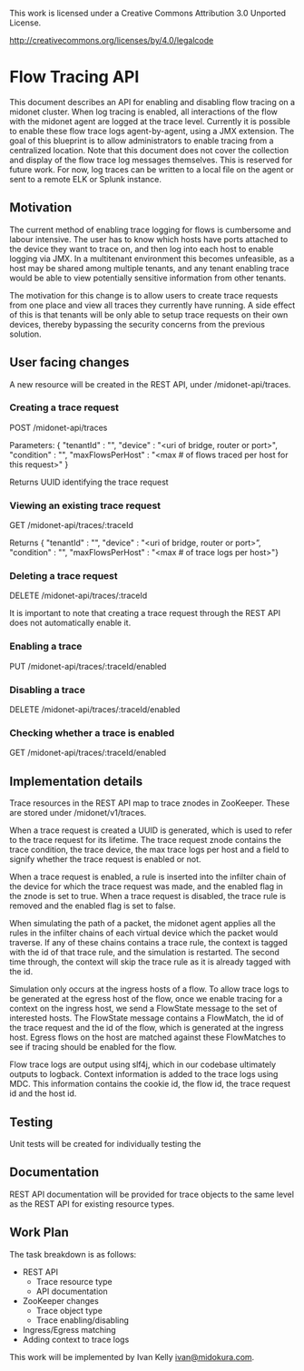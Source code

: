 This work is licensed under a Creative Commons Attribution 3.0 Unported
License.

http://creativecommons.org/licenses/by/4.0/legalcode

# Flow Tracing API

This document describes an API for enabling and disabling flow tracing
on a midonet cluster. When log tracing is enabled, all interactions of
the flow with the midonet agent are logged at the trace level.
Currently it is possible to enable these flow trace logs
agent-by-agent, using a JMX extension. The goal of this blueprint is
to allow administrators to enable tracing from a centralized
location. Note that this document does not cover the collection and
display of the flow trace log messages themselves. This is reserved
for future work. For now, log traces can be written to a local file on
the agent or sent to a remote ELK or Splunk instance.

## Motivation

The current method of enabling trace logging for flows is cumbersome and
labour intensive. The user has to know which hosts have ports attached
to the device they want to trace on, and then log into each host to
enable logging via JMX. In a multitenant environment this becomes
unfeasible, as a host may be shared among multiple tenants, and any
tenant enabling trace would be able to view potentially sensitive
information from other tenants.

The motivation for this change is to allow users to create trace
requests from one place and view all traces they currently have
running. A side effect of this is that tenants will be only able to
setup trace requests on their own devices, thereby bypassing the
security concerns from the previous solution.

## User facing changes

A new resource will be created in the REST API, under
/midonet-api/traces.

### Creating a trace request

POST /midonet-api/traces

Parameters:
{ "tenantId"   : "<tenant id>",
  "device"     : "<uri of bridge, router or port>",
  "condition"  : "<condition on which to trace for a given flow>",
  "maxFlowsPerHost" : "<max # of flows traced per host for this request>" }

Returns UUID identifying the trace request

### Viewing an existing trace request

GET /midonet-api/traces/:traceId

Returns
{ "tenantId"  : "<tenantId>",
  "device"    : "<uri of bridge, router or port>”,
  "condition" : "<condition>",
  "maxFlowsPerHost" : "<max # of trace logs per host>"}

### Deleting a trace request

DELETE /midonet-api/traces/:traceId

It is important to note that creating a trace request through the REST
API does not automatically enable it.

### Enabling a trace

PUT /midonet-api/traces/:traceId/enabled

### Disabling a trace

DELETE /midonet-api/traces/:traceId/enabled

### Checking whether a trace is enabled

GET /midonet-api/traces/:traceId/enabled

## Implementation details

Trace resources in the REST API map to trace znodes in
ZooKeeper. These are stored under /midonet/v1/traces.

When a trace request is created a UUID is generated, which is used to
refer to the trace request for its lifetime. The trace request znode
contains the trace condition, the trace device, the max trace logs per
host and a field to signify whether the trace request is enabled or
not.

When a trace request is enabled, a rule is inserted into the infilter
chain of the device for which the trace request was made, and the
enabled flag in the znode is set to true. When a trace request is
disabled, the trace rule is removed and the enabled flag is set to
false.

When simulating the path of a packet, the midonet agent applies all
the rules in the infilter chains of each virtual device which the
packet would traverse. If any of these chains contains a trace rule,
the context is tagged with the id of that trace rule, and the
simulation is restarted. The second time through, the context will
skip the trace rule as it is already tagged with the id.

Simulation only occurs at the ingress hosts of a flow. To allow trace
logs to be generated at the egress host of the flow, once we enable
tracing for a context on the ingress host, we send a FlowState message
to the set of interested hosts. The FlowState message contains a
FlowMatch, the id of the trace request and the id of the flow, which
is generated at the ingress host. Egress flows on the host are matched
against these FlowMatches to see if tracing should be enabled for the
flow.

Flow trace logs are output using slf4j, which in our codebase
ultimately outputs to logback. Context information is added to the
trace logs using MDC. This information contains the cookie id, the
flow id, the trace request id and the host id.

## Testing

Unit tests will be created for individually testing the


## Documentation

REST API documentation will be provided for trace objects to the same
level as the REST API for existing resource types.

## Work Plan

The task breakdown is as follows:

- REST API
  - Trace resource type
  - API documentation
- ZooKeeper changes
  - Trace object type
  - Trace enabling/disabling
- Ingress/Egress matching
- Adding context to trace logs

This work will be implemented by Ivan Kelly <ivan@midokura.com>.


